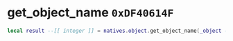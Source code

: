 # get_object_name `0xDF40614F`

```lua
local result --[[ integer ]] = natives.object.get_object_name(_object --[[ integer ]])
```
